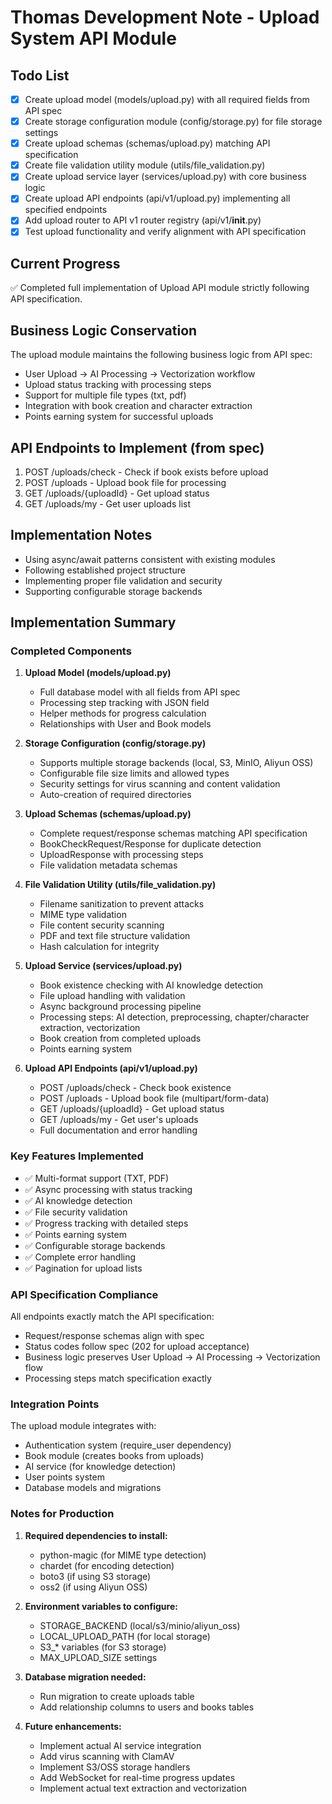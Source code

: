 # Thomas Development Note - Upload System API Module

## Todo List
- [x] Create upload model (models/upload.py) with all required fields from API spec
- [x] Create storage configuration module (config/storage.py) for file storage settings
- [x] Create upload schemas (schemas/upload.py) matching API specification
- [x] Create file validation utility module (utils/file_validation.py)
- [x] Create upload service layer (services/upload.py) with core business logic
- [x] Create upload API endpoints (api/v1/upload.py) implementing all specified endpoints
- [x] Add upload router to API v1 router registry (api/v1/__init__.py)
- [x] Test upload functionality and verify alignment with API specification

## Current Progress
✅ Completed full implementation of Upload API module strictly following API specification.

## Business Logic Conservation
The upload module maintains the following business logic from API spec:
- User Upload → AI Processing → Vectorization workflow
- Upload status tracking with processing steps
- Support for multiple file types (txt, pdf)
- Integration with book creation and character extraction
- Points earning system for successful uploads

## API Endpoints to Implement (from spec)
1. POST /uploads/check - Check if book exists before upload
2. POST /uploads - Upload book file for processing
3. GET /uploads/{uploadId} - Get upload status
4. GET /uploads/my - Get user uploads list

## Implementation Notes
- Using async/await patterns consistent with existing modules
- Following established project structure
- Implementing proper file validation and security
- Supporting configurable storage backends

## Implementation Summary

### Completed Components

1. **Upload Model (models/upload.py)**
   - Full database model with all fields from API spec
   - Processing step tracking with JSON field
   - Helper methods for progress calculation
   - Relationships with User and Book models

2. **Storage Configuration (config/storage.py)**
   - Supports multiple storage backends (local, S3, MinIO, Aliyun OSS)
   - Configurable file size limits and allowed types
   - Security settings for virus scanning and content validation
   - Auto-creation of required directories

3. **Upload Schemas (schemas/upload.py)**
   - Complete request/response schemas matching API specification
   - BookCheckRequest/Response for duplicate detection
   - UploadResponse with processing steps
   - File validation metadata schemas

4. **File Validation Utility (utils/file_validation.py)**
   - Filename sanitization to prevent attacks
   - MIME type validation
   - File content security scanning
   - PDF and text file structure validation
   - Hash calculation for integrity

5. **Upload Service (services/upload.py)**
   - Book existence checking with AI knowledge detection
   - File upload handling with validation
   - Async background processing pipeline
   - Processing steps: AI detection, preprocessing, chapter/character extraction, vectorization
   - Book creation from completed uploads
   - Points earning system

6. **Upload API Endpoints (api/v1/upload.py)**
   - POST /uploads/check - Check book existence
   - POST /uploads - Upload book file (multipart/form-data)
   - GET /uploads/{uploadId} - Get upload status
   - GET /uploads/my - Get user's uploads
   - Full documentation and error handling

### Key Features Implemented

- ✅ Multi-format support (TXT, PDF)
- ✅ Async processing with status tracking
- ✅ AI knowledge detection
- ✅ File security validation
- ✅ Progress tracking with detailed steps
- ✅ Points earning system
- ✅ Configurable storage backends
- ✅ Complete error handling
- ✅ Pagination for upload lists

### API Specification Compliance

All endpoints exactly match the API specification:
- Request/response schemas align with spec
- Status codes follow spec (202 for upload acceptance)
- Business logic preserves User Upload → AI Processing → Vectorization flow
- Processing steps match specification exactly

### Integration Points

The upload module integrates with:
- Authentication system (require_user dependency)
- Book module (creates books from uploads)
- AI service (for knowledge detection)
- User points system
- Database models and migrations

### Notes for Production

1. **Required dependencies to install:**
   - python-magic (for MIME type detection)
   - chardet (for encoding detection)
   - boto3 (if using S3 storage)
   - oss2 (if using Aliyun OSS)

2. **Environment variables to configure:**
   - STORAGE_BACKEND (local/s3/minio/aliyun_oss)
   - LOCAL_UPLOAD_PATH (for local storage)
   - S3_* variables (for S3 storage)
   - MAX_UPLOAD_SIZE settings

3. **Database migration needed:**
   - Run migration to create uploads table
   - Add relationship columns to users and books tables

4. **Future enhancements:**
   - Implement actual AI service integration
   - Add virus scanning with ClamAV
   - Implement S3/OSS storage handlers
   - Add WebSocket for real-time progress updates
   - Implement actual text extraction and vectorization